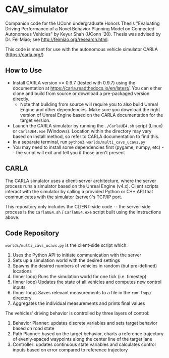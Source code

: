 # CAV_simulator
Companion code for the UConn undergraduate Honors Thesis "Evaluating Driving Performance of a Novel Behavior Planning Model on Connected Autonomous Vehicles" by Keyur Shah (UConn '20). Thesis was advised by Dr. Fei Miao; see http://feimiao.org/research.html.

This code is meant for use with the autonomous vehicle simulator CARLA (https://carla.org/)

## How to Use
* Install CARLA version >= 0.9.7 (tested with 0.9.7) using the documentation at https://carla.readthedocs.io/en/latest/. You can either clone and build from source or download a pre-packaged version directly.
  * Note that building from source will require you to also build Unreal Engine and other dependencies. Make sure you download the right version of Unreal Engine based on the CARLA documentation for the target version.
* Launch the CARLA simulator by running the `./CarlaUE4.sh` script (Linux) or `CarlaUE4.exe` (Windows). Location within the directory may vary based on install method, so refer to CARLA documentation to find this.
* In a separate terminal, run `python3 worlds/multi_cavs_ucavs.py`
* You may need to install some dependencies first (pygame, numpy, etc) -- the script will exit and tell you if those aren't present

## CARLA
The CARLA simulator uses a client-server architecture, where the server process runs a simulator based on the Unreal Engine (v4.x). Client scripts interact with the simulator by calling a provided Python or C++ API that communicates with the simulator (server)'s TCP/IP port.

This repository only includes the CLIENT-side code -- the server-side process is the `CarlaUE4.sh` / `CarlaUE4.exe` script built using the instructions above.

## Code Repository
`worlds/multi_cavs_ucavs.py` is the client-side script which:
1. Uses the Python API to initiate communication with the server
2. Sets up a simulation world with the desired settings
3. Spawns the desired numbers of vehicles in random (but pre-defined) locations
4. (Inner loop) Runs the simulation world for one tick (i.e. timestep)
5. (Inner loop) Updates the state of all vehicles and computes new control inputs
6. (Inner loop) Saves relevant measurements to a file in the `run_logs/` directory
7. Aggregates the individual measurements and prints final values

The vehicles' driving behavior is controlled by three layers of control:
1. Behavior Planner: updates discrete variables and sets target behavior based on road state
2. Path Planner: based on the target behavior, charts a reference trajectory of evenly-spaced waypoints along the center line of the target lane
3. Controller: updates continuous state variables and calculates control inputs based on error compared to reference trajectory
